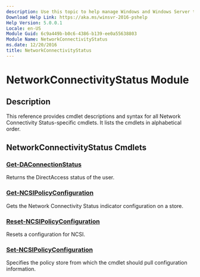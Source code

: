 ```yaml
---
description: Use this topic to help manage Windows and Windows Server technologies with Windows PowerShell.
Download Help Link: https://aka.ms/winsvr-2016-pshelp
Help Version: 5.0.0.1
Locale: en-US
Module Guid: 6c9a449b-b0c6-4386-b139-ee0a55638803
Module Name: NetworkConnectivityStatus
ms.date: 12/20/2016
title: NetworkConnectivityStatus
---
```


# NetworkConnectivityStatus Module
## Description
This reference provides cmdlet descriptions and syntax for all Network Connectivity Status-specific cmdlets. It lists the cmdlets in alphabetical order.

## NetworkConnectivityStatus Cmdlets
### [Get-DAConnectionStatus](./Get-DAConnectionStatus.md)
Returns the DirectAccess status of the user.

### [Get-NCSIPolicyConfiguration](./Get-NCSIPolicyConfiguration.md)
Gets the Network Connectivity Status indicator configuration on a store.

### [Reset-NCSIPolicyConfiguration](./Reset-NCSIPolicyConfiguration.md)
Resets a configuration for NCSI.

### [Set-NCSIPolicyConfiguration](./Set-NCSIPolicyConfiguration.md)
Specifies the policy store from which the cmdlet should pull configuration information.


